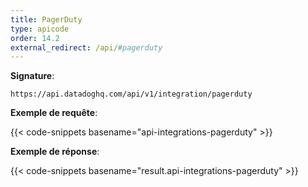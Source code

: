 ```yaml
---
title: PagerDuty
type: apicode
order: 14.2
external_redirect: /api/#pagerduty
---
```


**Signature**:

`https://api.datadoghq.com/api/v1/integration/pagerduty`

**Exemple de requête**:

{{< code-snippets basename="api-integrations-pagerduty" >}}

**Exemple de réponse**:

{{< code-snippets basename="result.api-integrations-pagerduty" >}}

